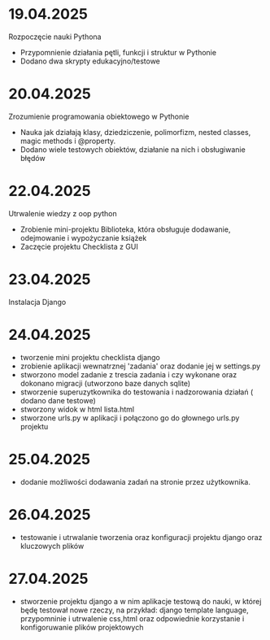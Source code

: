 # 19.04.2025 
Rozpoczęcie nauki Pythona
- Przypomnienie działania pętli, funkcji i struktur w Pythonie
- Dodano dwa skrypty edukacyjno/testowe
# 20.04.2025
Zrozumienie programowania obiektowego w Pythonie
- Nauka jak działają klasy, dziedziczenie, polimorfizm, nested classes, magic methods i @property.
- Dodano wiele testowych obiektów, działanie na nich i obsługiwanie błędów
# 22.04.2025
Utrwalenie wiedzy z oop python
- Zrobienie mini-projektu Biblioteka, która obsługuje dodawanie, odejmowanie i wypożyczanie książek
- Zaczęcie projektu Checklista z GUI
# 23.04.2025
Instalacja Django
# 24.04.2025
- tworzenie mini projektu checklista django
- zrobienie aplikacji wewnatrznej 'zadania' oraz dodanie jej w settings.py
- stworzono model zadanie z trescia zadania i czy wykonane oraz dokonano migracji (utworzono baze danych sqlite)
- stworzenie superuzytkownika do testowania i nadzorowania działań ( dodano dane testowe)
- stworzony widok w html lista.html
- stworzone urls.py w aplikacji i połączono go do głownego urls.py projektu 
# 25.04.2025
- dodanie możliwości dodawania zadań na stronie przez użytkownika.
# 26.04.2025 
- testowanie i utrwalanie tworzenia oraz konfiguracji projektu django oraz kluczowych plików
# 27.04.2025
- stworzenie projektu django a w nim aplikacje testową do nauki, w której będę testował nowe rzeczy,
na przykład: django template language, przypomninie i utrwalenie css,html oraz odpowiednie korzystanie i konfigoruwanie plików projektowych